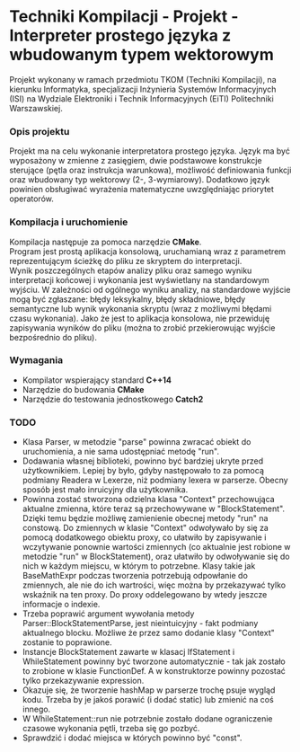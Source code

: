 # Techniki Kompilacji - Projekt - Interpreter prostego języka z wbudowanym typem wektorowym  

Projekt wykonany w ramach przedmiotu TKOM (Techniki Kompilacji), na kierunku Informatyka, specjalizacji Inżynieria Systemów Informacyjnych (ISI) na Wydziale Elektroniki i Technik Informacyjnych (EiTI) Politechniki Warszawskiej.  

### Opis projektu
Projekt ma na celu wykonanie interpretatora prostego języka. Język ma być wyposażony w zmienne z zasięgiem, 
dwie podstawowe konstrukcje sterujące (pętla oraz instrukcja warunkowa), możliwość definiowania funkcji oraz wbudowany typ wektorowy (2-, 3-wymiarowy). 
Dodatkowo język powinien obsługiwać wyrażenia matematyczne uwzględniając priorytet operatorów.  

### Kompilacja i uruchomienie  
Kompilacja następuje za pomoca narzędzie **CMake**.  
Program jest prostą aplikacja konsolową, uruchamianą wraz z parametrem reprezentującym ścieżkę do pliku ze skryptem do interpretacji.  
Wynik poszczególnych etapów analizy pliku oraz samego wyniku interpretacji końcowej i wykonania jest wyświetlany na standardowym wyjściu. W zależności od ogólnego wyniku analizy, na standardowe wyjście mogą być zgłaszane: błędy leksykalny, błędy składniowe, błędy semantyczne lub wynik wykonania skryptu (wraz z możliwymi błędami czasu wykonania). Jako że jest to aplikacja konsolowa, nie przewiduję zapisywania wyników do pliku (można to zrobić przekierowując wyjście bezpośrednio do pliku).  

### Wymagania
* Kompilator wspierający standard **C++14**  
* Narzędzie do budowania **CMake**  
* Narzędzie do testowania jednostkowego **Catch2**  


### TODO  
* Klasa Parser, w metodzie "parse" powinna zwracać obiekt do uruchomienia, a nie sama udostępniać metodę "run".  
* Dodawania własnej biblioteki, powinno być bardziej ukryte przed użytkownikiem. Lepiej by było, gdyby następowało to za pomocą podmiany Readera w Lexerze, niż podmiany lexera w parserze. Obecny sposób jest mało inruicyjny dla użytkownika.  
* Powinna zostać stworzona odzielna klasa "Context" przechowująca aktualne zmienna, które teraz są przechowywane w "BlockStatement". Dzięki temu będzie możliwę zamienienie obecnej metody "run" na constową. 
Do zmiennych w klasie "Context" odwoływało by się za pomocą dodatkowego obiektu proxy, co ułatwiło by zapisywanie i wczytywanie ponownie wartości zmiennych (co aktualnie jest robione w metodzie "run" w BlockStatement), oraz ułatwiło by odwoływanie się do nich w każdym miejscu, w którym to potrzebne. Klasy takie jak BaseMathExpr podczas tworzenia potrzebują odpowłanie do zmiennych, ale nie do ich wartrości, więc można by przekazywać tylko wskaźnik na ten proxy. Do proxy oddelegowano by wtedy jeszcze informacje o indexie.  
* Trzeba poprawić argument wywołania metody Parser::BlockStatementParse, jest nieintuicyjny - fakt podmiany aktualnego blocku. Możliwe że przez samo dodanie klasy "Context" zostanie to poprawione.  
* Instancje BlockStatement zawarte w klasacj IfStatement i WhileStatement powinny być tworzone automatycznie - tak jak zostało to zrobione w klasie FunctionDef. A w konstruktorze powinny pozostać tylko przekazywanie expression.  
* Okazuje się, że tworzenie hashMap w parserze trochę psuje wygląd kodu. Trzeba by je jakoś porawić (i dodać static) lub zmienić na coś innego.  
* W WhileStatement::run nie potrzebnie zostało dodane ograniczenie czasowe wykonania pętli, trzeba się go pozbyć.  
* Sprawdzić i dodać miejsca w których powinno być "const".  
